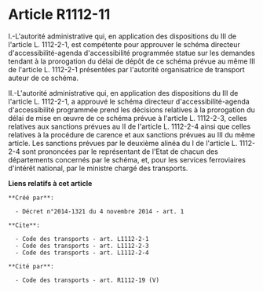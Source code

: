 # Article R1112-11

I.-L'autorité administrative qui, en application des dispositions du III de l'article L. 1112-2-1, est compétente pour
approuver le schéma directeur d'accessibilité-agenda d'accessibilité programmée statue sur les demandes tendant à la
prorogation du délai de dépôt de ce schéma prévue au même III de l'article L. 1112-2-1 présentées par l'autorité
organisatrice de transport auteur de ce schéma. 

II.-L'autorité administrative qui, en application des dispositions du III de l'article L. 1112-2-1, a approuvé le schéma
directeur d'accessibilité-agenda d'accessibilité programmée prend les décisions relatives à la prorogation du délai de mise
en œuvre de ce schéma prévue à l'article L. 1112-2-3, celles relatives aux sanctions prévues au II de l'article L. 1112-2-4
ainsi que celles relatives à la procédure de carence et aux sanctions prévues au III du même article. Les sanctions prévues
par le deuxième alinéa du I de l'article L. 1112-2-4 sont prononcées par le représentant de l'Etat de chacun des départements
concernés par le schéma, et, pour les services ferroviaires d'intérêt national, par le ministre chargé des transports.

**Liens relatifs à cet article**

	**Créé par**:

	  - Décret n°2014-1321 du 4 novembre 2014 - art. 1

	**Cite**:

	  - Code des transports - art. L1112-2-1
	  - Code des transports - art. L1112-2-3
	  - Code des transports - art. L1112-2-4

	**Cité par**:

	  - Code des transports - art. R1112-19 (V)
